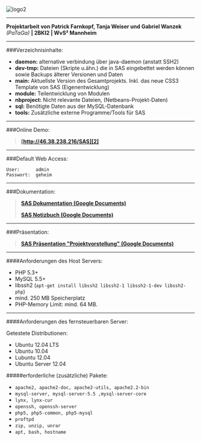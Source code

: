 ![logo2]

---

**Projektarbeit von Patrick Farnkopf, Tanja Weiser und Gabriel Wanzek** *(PaTaGa)* **| 2BKI2 | WvS² Mannheim**

---


###Verzeichnisinhalte:

* **daemon:** alternative verbindung über java-daemon (anstatt SSH2)
* **dev-tmp:** Dateien (Skripte u.ähn.) die in SAS eingebettet werden können sowie Backups älterer Versionen und Daten
* **main:** Aktuellste Version des Gesamtprojekts. Inkl. das neue CSS3 Template von SAS (Eigenentwicklung)
* **module:** Teilentwicklung von Modulen
* **nbproject:** Nicht relevante Dateien, (Netbeans-Projekt-Daten)
* **sql:** Benötigte Daten aus der MySQL-Datenbank
* **tools:** Zusätzliche externe Programme/Tools für SAS
           
---
###Online Demo:

> **[http://46.38.238.216/SAS][2]**

------
###Default Web Access:
~~~
User:      admin
Passwort:  geheim
~~~
           
---
###Dokumentation:

> **[SAS Dokumentation (Google Documents)][1]**
>
> **[SAS Notizbuch (Google Documents)][4]**

---
###Präsentation:

> **[SAS Präsentation "Projektvorstellung" (Google Documents)][3]**

---
####Anforderungen des Host Servers:
- PHP 5.3+
- MySQL 5.5+
- libssh2 (`apt-get install libssh2 libssh2-1 libssh2-1-dev libssh2-php`)
- mind. 250 MB Speicherplatz
- PHP-Memory Limit:  mind. 64 MB. 

---

####Anforderungen des fernsteuerbaren Server:

Getestete Distributionen:
- Ubuntu 12.04 LTS
- Ubuntu 10.04
- Lubuntu 12.04
- Ubuntu Server 12.04

#####erforderliche (zusätzliche) Pakete:
- <code>apache2, apache2-doc, apache2-utils, apache2.2-bin</code>
- <code>mysql-server, mysql-server-5.5 ,mysql-server-core</code>
- <code>lynx, lynx-cur</code>
- <code>openssh, openssh-server</code>
- <code>php5, php5-common, php5-mysql</code>
- <code>proftpd</code>
- <code>zip, unzip, unrar</code>
- <code>apt, bash, hostname</code>

[1]: http://goo.gl/dTrur
[2]: http://46.38.238.216/SAS
[3]: http://goo.gl/8UqKr
[4]: http://goo.gl/OZT5x
[logo2]: http://mangopix.de/local_images/sas-logo2.png

